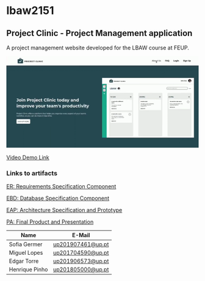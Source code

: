 # lbaw2151

## Project Clinic - Project Management application

A project management website developed for the LBAW course at FEUP.

![](/docs/PA/video_screenshot.png)

[Video Demo Link](/docs/PA/lbaw2151.mp4)

### Links to artifacts

[ER: Requirements Specification Component](/docs/ER/er.md)

[EBD: Database Specification Component](/docs/EBD/ebd.md)

[EAP: Architecture Specification and Prototype](/docs/EAP/eap.md)

[PA: Final Product and Presentation](/docs/PA/pa.md)



| Name             | E-Mail              |
| ---------------- |-------------------- |
| Sofia Germer     | up201907461@up.pt   |
| Miguel Lopes     | up201704590@up.pt   |
| Edgar Torre      | up201906573@up.pt   |
| Henrique Pinho   | up201805000@up.pt   |
